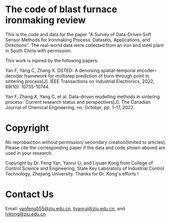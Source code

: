 # The code of blast furnace ironmaking review
This is the code and data for the paper "A Survey of Data-Driven Soft Sensor Methods for Ironmaking Process: Datasets, Applications, and Directions".
The real-world data were collected from an iron and steel plant in South China with permission.

This work is inpired by the following papers:

Yan F, Yang C, Zhang X. DSTED: A denoising spatial–temporal encoder–decoder framework for multistep prediction of burn-through point in sintering process[J]. IEEE Transactions on Industrial Electronics, 2022, 69(10): 10735-10744.

Yan F, Zhang X, Yang C, et al. Data-driven modelling methods in sintering process : Current research status and perspectives[J]. The Canadian Journal of Chemical Engineering, no. October, pp. 1–17, 2022.


# Copyright
No reprobaiction without permission/ secondary creation(limited to articles). Please cite the corresponding paper if the data and code shown aboved are used in your research.

Copyright by Dr. Feng Yan, Yanrui Li, and Liyuan Kong from College of Control Science and Engineering, State Key Laboratory of Industrial Control Technology, Zhejiang University. Thanks for Dr. Kong's efforts !

# Contact Us
Email: yanfeng555@zju.edu.cn, liyanrui@zju.edu.cn, and lykong@zju.edu.cn
